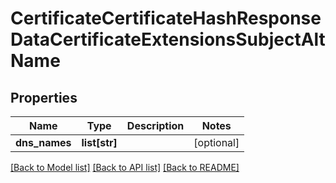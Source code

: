 # CertificateCertificateHashResponseDataCertificateExtensionsSubjectAltName

## Properties
Name | Type | Description | Notes
------------ | ------------- | ------------- | -------------
**dns_names** | **list[str]** |  | [optional] 

[[Back to Model list]](../README.md#documentation-for-models) [[Back to API list]](../README.md#documentation-for-api-endpoints) [[Back to README]](../README.md)

